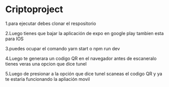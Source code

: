 # Criptoproject

1.para ejecutar debes clonar el respositorio

2.Luego tienes que bajar la aplicación de expo en google play tambien esta para IOS

3.puedes ocupar el comando yarn start o npm run dev 

4.Luego te generara un codigo QR en el navegador antes de escaneralo tienes veras una opcion que dice tunel 

5.Luego de presionar a la opción que dice tunel scaneas el codigo QR y ya te estaria funcionando la apliación movil
